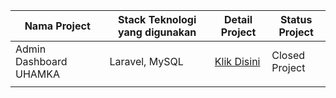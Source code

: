 | Nama Project  | Stack Teknologi yang digunakan | Detail Project | Status Project | 
| ------------- | ------------------------------ | -------------- | -------------- |                               
|  Admin Dashboard UHAMKA |  Laravel, MySQL   | [Klik Disini](https://github.com/Bahrul-Rozak/Web-Apps-Portofolio/tree/main/01-Admin-Panel-UHAMKA) | Closed Project   |
|               |                                |                |                |
